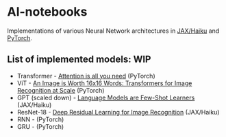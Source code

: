 # AI-notebooks

Implementations of various Neural Network architectures in [JAX/Haiku](https://github.com/deepmind/dm-haiku/tree/c18be3df5e85796492f2915af261b5517f12bacc) 
and [PyTorch](https://pytorch.org/).


## List of implemented models: WIP
- Transformer - [Attention is all you need](https://arxiv.org/abs/1706.03762) (PyTorch)
- ViT - [An Image is Worth 16x16 Words: Transformers for Image Recognition at Scale](https://arxiv.org/abs/2010.11929) (PyTorch)
- GPT (scaled down) - [Language Models are Few-Shot Learners](https://arxiv.org/abs/2005.14165) (JAX/Haiku)
- ResNet-18 - [Deep Residual Learning for Image Recognition](https://arxiv.org/abs/1512.03385) (JAX/Haiku)
- RNN - []() (PyTorch)
- GRU - []() (PyTorch)
